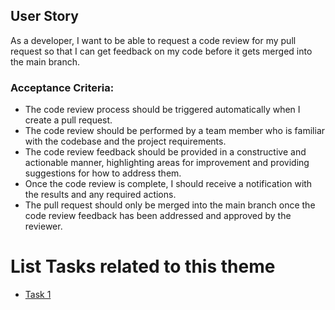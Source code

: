## User Story

As a developer, I want to be able to request a code review for my pull request so that I can get feedback on my code before it gets merged into the main branch.

### Acceptance Criteria:

- The code review process should be triggered automatically when I create a pull request.
- The code review should be performed by a team member who is familiar with the codebase and the project requirements.
- The code review feedback should be provided in a constructive and actionable manner, highlighting areas for improvement and providing suggestions for how to address them.
- Once the code review is complete, I should receive a notification with the results and any required actions.
- The pull request should only be merged into the main branch once the code review feedback has been addressed and approved by the reviewer.

# List Tasks related to this theme
- [Task 1](tasks/task_code_review.md)